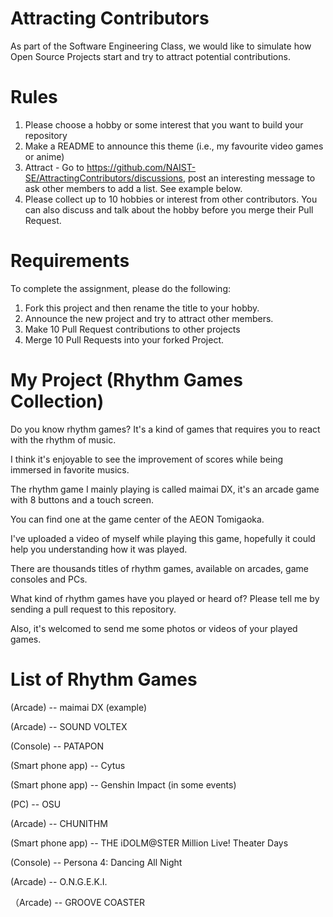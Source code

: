 # Attracting Contributors
As part of the Software Engineering Class, we would like to simulate how Open Source Projects start and try to attract potential contributions.

# Rules

1. Please choose a hobby or some interest that you want to build your repository
2. Make a README to announce this theme (i.e., my favourite video games or anime)
3. Attract - Go to https://github.com/NAIST-SE/AttractingContributors/discussions, post an interesting message to ask other members to add a list. See example below.
4. Please collect up to 10 hobbies or interest from other contributors. You can also discuss and talk about the hobby before you merge their Pull Request.

# Requirements
To complete the assignment, please do the following:
1. Fork this project and then rename the title to your hobby. 
2. Announce the new project and try to attract other members.
3. Make 10 Pull Request contributions to other projects
4. Merge 10 Pull Requests into your forked Project.

# My Project (Rhythm Games Collection)
Do you know rhythm games? It's a kind of games that requires you to react with the rhythm of music.

I think it's enjoyable to see the improvement of scores while being immersed in favorite musics.

The rhythm game I mainly playing is called maimai DX, it's an arcade game with 8 buttons and a touch screen.

You can find one at the game center of the AEON Tomigaoka.

I've uploaded a video of myself while playing this game, hopefully it could help you understanding how it was played.

There are thousands titles of rhythm games, available on arcades, game consoles and PCs.

What kind of rhythm games have you played or heard of? Please tell me by sending a pull request to this repository.

Also, it's welcomed to send me some photos or videos of your played games.


# List of Rhythm Games
(Arcade) -- maimai DX (example)

(Arcade) -- SOUND VOLTEX

(Console) -- PATAPON

(Smart phone app) -- Cytus

(Smart phone app) -- Genshin Impact (in some events)

(PC) -- OSU

(Arcade) -- CHUNITHM

(Smart phone app) -- THE iDOLM@STER Million Live! Theater Days

(Console) -- Persona 4: Dancing All Night

(Arcade) -- O.N.G.E.K.I.

（Arcade) -- GROOVE COASTER
